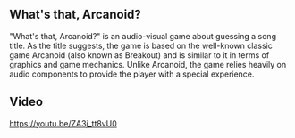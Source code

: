 ## What's that, Arcanoid?

"What's that, Arcanoid?" is an audio-visual game about guessing a song title. As the title suggests, the game is based on the well-known classic game Arcanoid (also known as Breakout) and is similar to it in terms of graphics and game mechanics. Unlike Arcanoid, the game relies heavily on audio components to provide the player with a special experience.

## Video

https://youtu.be/ZA3j_tt8vU0